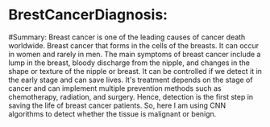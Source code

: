 # BrestCancerDiagnosis:
#Summary:
Breast cancer is one of the leading causes of cancer death worldwide. Breast cancer that forms in the cells of the breasts. It can occur in women and rarely in men. The main symptoms of breast cancer include a lump in the breast, bloody discharge from the nipple, and changes in the shape or texture of the nipple or breast. It can be controlled if we detect it in the early stage and can save lives. It's treatment depends on the stage of cancer and can implement multiple prevention methods such as chemotherapy, radiation, and surgery.
Hence, detection is the first step in saving the life of breast cancer patients. So, here I am using CNN algorithms to detect whether the tissue is malignant or benign.

